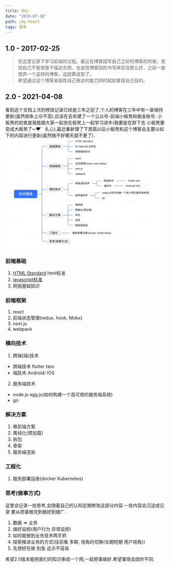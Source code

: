 ```yaml
---
title: 初心
date: "2019-07-10"
path: /my-heart
tags: 思考
---
```


## 1.0 - 2017-02-25
>在这里记录下学习前端的过程。最近在博客园写自己之前的博客的时候，发现自己不是很善于描述东西，也发现博客园的书写体验没那么好，之前一直想弄一个这样的博客，这就算成型了。  
>希望通过这个博客来锻炼自己表达的能力同时起到督促自己目的。

## 2.0 - 2021-04-08
看到这个文档上次的修改记录已经是三年之前了,个人的博客在三年中有一直保持更新(虽然频率上😢不高).应该在去年建了一个公众号-前端小板凳和掘金账号.
小板凳的初衷是我能跟大家一起坐在板凳上一起学习进步(我要是在胖下去 小板凳要变成大板凳了➳♥゛扎心),最近重新理了下思路以后小板凳和这个博客会主要以如下的内容进行更新(虽然搞不好哪天就不更了).
![技术路线](./roadMap/road.png)  

### 前端基础
1. [HTML Standard](https://html.spec.whatwg.org/#toc-browsers) html标准
2. [javascript标准](https://tc39.es/ecma262/)
3. 网络基础知识

### 前端框架
1. react
2. 前端状态管理(redux, hook, Mobx)
3. next.js
4. webpack

### 横向技术
1. 跨端(端)技术 
  * 跨端技术 flutter taro
  * 端技术 Android/ IOS
2. 服务端技术
  * node.js egg.js(如何构建一个高可用的服务端系统)
  * go  

### 解决方案
1. 微前端方案
2. 离线化(预加载)
3. 拆包
4. 骨架
5. 服务端渲染

### 工程化
1. 服务部署运维(docker Kubernetes)

### 思考(做事方式)
这里会记录一些思考,会随着自己的认知定期修改这部分内容.一些内容会沉淀成记录
要从把事做完到做好到做广.
1. 数据 => 业务
2. 做好监控(用户行为 异常监控)
3. 如何能做到业务技术两手抓
4. 探索推进业务的方式(往前看 多聊, 视角的切换(长期短期 用户视角))
5. 先想好在做 别急 这点不容易  

希望2.0版本能把我们的知识串成一个网,一起把事做好.希望事情会因你不同.



